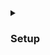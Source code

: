 <!-- SETUP -->
<details markdown="1">
  <summary><h3>Setup</h3></summary>

  The first thing you want to do, is to [fork](https://docs.github.com/en/get-started/quickstart/fork-a-repo){:target="_blank"}  this repository under your GitHub account.

  **IMPORTANT:** In the video we mention that you should enable the `GitHub Pages` feature on your copy (forked) of the WDX-180 repository. We no longer recommend that you do that, so you can ignore the part of the video that goes through that process and **stop watching at 02:25**.

  > Here is a [YouTube video walkthrough](https://www.youtube.com/watch?v=xqGlWAHjtcM){:target="_blank"} to help you with this step. 

</details>

<!-- DEPRECATED: Enable GitHub Pages & Issues on the forked repo -->
<!-- 

  After you've successfully forked the repo, you will need to enable [GitHub Pages](https://pages.github.com/){:target="_blank"} in order to turn the repo into a website also.

  Here are the steps:

  1. Go to **Settings**
  2. Click on the **Pages** button
  3. Under **Branch**, select **main** and click **Save**
  4. Wait a few minutes, check that your repo is online and paste the URL on your personal progress sheet.

  The URL should look something like this: `https://your_username.github.io/WDX-180`

  While you are at the **Settings** page, select **General** on the side menu and go to **Features > Check "Issues" > Save** in order to enable the **Issues** feature on your forked repo.

  [![](./assets/GitHub.Enable.Issues.jpg)](./assets/GitHub.Enable.Issues.jpg){:target="_blank"}

  _(Click the image to see a full-size version)_
-->